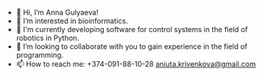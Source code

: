 - 👋 Hi, I’m Anna Gulyaeva!
- 👀 I’m interested in bioinformatics.
- 🌱 I'm currently developing software for control systems in the field of robotics in Python.
- 💞️ I’m looking to collaborate with you to gain experience in the field of programming.
- 📫 How to reach me:
                      +374-091-88-10-28
                      aniuta.krivenkova@gmail.com

<!---
AnnaGulyaeva/AnnaGulyaeva is a ✨ special ✨ repository because its `README.md` (this file) appears on your GitHub profile.
You can click the Preview link to take a look at your changes.
--->
